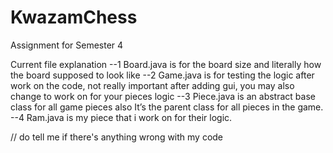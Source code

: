 # KwazamChess
Assignment for Semester 4 

Current file explanation
--1 Board.java is for the board size and literally how the board supposed to look like
--2 Game.java is for testing the logic after work on the code, not really important after adding gui, you may also change to work on for your pieces logic
--3 Piece.java is an abstract base class for all game pieces also It’s the parent class for all pieces in the game.
--4 Ram.java is my piece that i work on for their logic.


// do tell me if there's anything wrong with my code 
